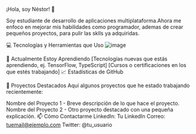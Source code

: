 ¡Hola, soy Néstor! 👋
<!-- Una breve introducción sobre ti -->
Soy estudiante de desarrollo de aplicaciones multiplataforma.Ahora me enfoco en mejorar mis habilidades como programador, ademas de crear pequeños proyectos, para pulir las sklls ya adquiridas.

💻 Tecnologías y Herramientas que Uso
![image](https://github.com/user-attachments/assets/8e6eb9ef-aaad-4469-b5e4-27916e71b71b)  

🌱 Actualmente Estoy Aprendiendo
[Tecnologías nuevas que estás aprendiendo, ej. TensorFlow, TypeScript]
[Cursos o certificaciones en los que estés trabajando]
📈 Estadísticas de GitHub

🌟 Proyectos Destacados
Aquí algunos proyectos que he estado trabajando recientemente:

Nombre del Proyecto 1 - Breve descripción de lo que hace el proyecto.
Nombre del Proyecto 2 - Otro proyecto destacado con una pequeña explicación.
📫 Cómo Contactarme
LinkedIn: Tu LinkedIn
Correo: tuemail@ejemplo.com
Twitter: @tu_usuario
